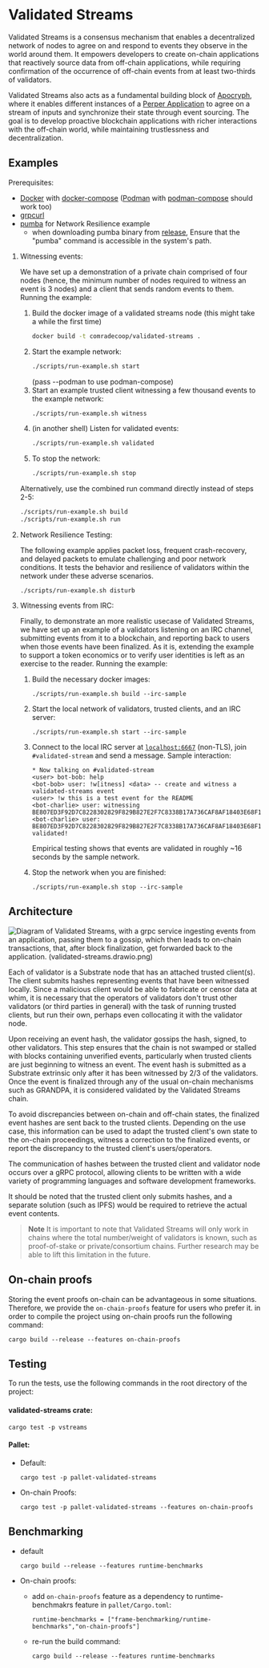 # Validated Streams
Validated Streams is a consensus mechanism that enables a decentralized network of nodes to agree on and respond to events they observe in the world around them. It empowers developers to create on-chain applications that reactively source data from off-chain applications, while requiring confirmation of the occurrence of off-chain events from at least two-thirds of validators.

Validated Streams also acts as a fundamental building block of [Apocryph](https://apocryph.network/), where it enables different instances of a [Perper Application](https://github.com/obecto/perper) to agree on a stream of inputs and synchronize their state through event sourcing. The goal is to develop proactive blockchain applications with richer interactions with the off-chain world, while maintaining trustlessness and decentralization.

## Examples

Prerequisites:

* [Docker](https://docs.docker.com/get-docker/) with [docker-compose](https://docs.docker.com/compose/install/) ([Podman](https://github.com/containers/podman) with [podman-compose](https://github.com/containers/podman-compose) should work too)
* [grpcurl](https://github.com/fullstorydev/grpcurl)
* [pumba](https://github.com/alexei-led/pumba/releases) for Network Resilience example
    * when downloading pumba binary from [release](https://github.com/alexei-led/pumba/releases), Ensure that the "pumba" command is accessible in the system's path.

1. Witnessing events:

    We have set up a demonstration of a private chain comprised of four nodes (hence, the minimum number of nodes required to witness an event is 3 nodes) and a client that sends random events to them.
    Running the example:

    1. Build the docker image of a validated streams node (this might take a while the first time)
        ```bash
        docker build -t comradecoop/validated-streams .
        ```
    2. Start the example network:
        ```bash
        ./scripts/run-example.sh start
        ```
        (pass --podman to use podman-compose)
    3. Start an example trusted client witnessing a few thousand events to the example network:
        ```bash
        ./scripts/run-example.sh witness
        ```
    4. (in another shell) Listen for validated events:
        ```bash
        ./scripts/run-example.sh validated
        ```
    5. To stop the network:
        ```bash
        ./scripts/run-example.sh stop
        ```

    Alternatively, use the combined run command directly instead of steps 2-5:
    ```bash
    ./scripts/run-example.sh build
    ./scripts/run-example.sh run
    ```
2. Network Resilience Testing:

    The following example applies packet loss, frequent crash-recovery, and delayed packets to emulate challenging and poor network conditions. It tests the behavior and resilience of validators within the network under these adverse scenarios.

    ```
    ./scripts/run-example.sh disturb
    ```
3. Witnessing events from IRC:

    Finally, to demonstrate an more realistic usecase of Validated Streams, we have set up an example of a validators listening on an IRC channel, submitting events from it to a blockchain, and reporting back to users when those events have been finalized. As it is, extending the example to support a token economics or to verify user identities is left as an exercise to the reader.
    Running the example:

    1. Build the necessary docker images:
        ```
        ./scripts/run-example.sh build --irc-sample
        ```
    2. Start the local network of validators, trusted clients, and an IRC server:
        ```
        ./scripts/run-example.sh start --irc-sample
        ```
    3. Connect to the local IRC server at [`localhost:6667`](irc://localhost:6667/validated-stream) (non-TLS), join `#validated-stream` and send a message. Sample interaction:
        ```
        * Now talking on #validated-stream
        <user> bot-bob: help
        <bot-bob> user: !w[itness] <data> -- create and witness a validated-streams event
        <user> !w this is a test event for the README
        <bot-charlie> user: witnessing BE807ED3F92D7C8228302829F829B827E2F7C8338B17A736CAF8AF18403E68F1...
        <bot-charlie> user: BE807ED3F92D7C8228302829F829B827E2F7C8338B17A736CAF8AF18403E68F1 validated!
        ```

        Empirical testing shows that events are validated in roughly ~16 seconds by the sample network.
    4. Stop the network when you are finished:
        ```
        ./scripts/run-example.sh stop --irc-sample
        ```

## Architecture
![Diagram of Validated Streams, with a grpc service ingesting events from an application, passing them to a gossip, which then leads to on-chain transactions, that, after block finalization, get forwarded back to the application. (validated-streams.drawio.png)](https://user-images.githubusercontent.com/5276727/211316562-ad73fdd0-0dec-4543-884e-fe60cb09ee7a.png)

Each of validator is a Substrate node that has an attached trusted client(s). The client submits hashes representing events that have been witnessed locally. Since a malicious client would be able to fabricate or censor data at whim, it is necessary that the operators of validators don't trust other validators (or third parties in general) with the task of running trusted clients, but run their own, perhaps even collocating it with the validator node.

Upon receiving an event hash, the validator gossips the hash, signed, to other validators. This step ensures that the chain is not swamped or stalled with blocks containing unverified events, particularly when trusted clients are just beginning to witness an event. The event hash is submitted as a Substrate extrinsic only after it has been witnessed by 2/3 of the validators. Once the event is finalized through any of the usual on-chain mechanisms such as GRANDPA, it is considered validated by the Validated Streams chain.

To avoid discrepancies between on-chain and off-chain states, the finalized event hashes are sent back to the trusted clients. Depending on the use case, this information can be used to adapt the trusted client's own state to the on-chain proceedings, witness a correction to the finalized events, or report the discrepancy to the trusted client's users/operators.

The communication of hashes between the trusted client and validator node occurs over a gRPC protocol, allowing clients to be written with a wide variety of programming languages and software development frameworks.

It should be noted that the trusted client only submits hashes, and a separate solution (such as IPFS) would be required to retrieve the actual event contents.

> __Note__
It is important to note that Validated Streams will only work in chains where the total number/weight of validators is known, such as proof-of-stake or private/consortium chains. Further research may be able to lift this limitation in the future.

## On-chain proofs

Storing the event proofs on-chain can be advantageous in some situations. Therefore, we provide the `on-chain-proofs` feature for users who prefer it. in order to compile the project using on-chain proofs run the following command:

```
cargo build --release --features on-chain-proofs
```

## Testing
To run the tests, use the following commands in the root directory of the project:

#### validated-streams crate:
```
cargo test -p vstreams
```
#### Pallet:
* Default:

    ```
    cargo test -p pallet-validated-streams
    ```
* On-chain Proofs:
    ```
    cargo test -p pallet-validated-streams --features on-chain-proofs
    ```
## Benchmarking

* default
    ```
    cargo build --release --features runtime-benchmarks
    ```
* On-chain proofs:

    * add `on-chain-proofs` feature as a dependency to runtime-benchmakrs feature in `pallet/Cargo.toml`:
        ```
        runtime-benchmarks = ["frame-benchmarking/runtime-benchmarks","on-chain-proofs"]
        ```

    * re-run the build command:
        ```
        cargo build --release --features runtime-benchmarks
        ```
